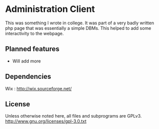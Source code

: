Administration Client
========

This was something I wrote in college. It was part of a very badly written php page that was essentially a simple DBMs. This helped to add some interactivity to the webpage.

Planned features
----------------
* Will add more

Dependencies
------------
Wix : http://wix.sourceforge.net/

License
-------
Unless otherwise noted here, all files and subprograms are GPLv3.
http://www.gnu.org/licenses/gpl-3.0.txt
